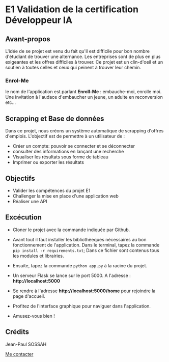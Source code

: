 # E1 Validation de la certification Développeur IA

## Avant-propos

L'idée de se projet est venu du fait qu'il est difficile pour bon nombre d'étudiant de trouver une alternance. Les entreprises sont de plus en plus exigeantes et les offres difficiles à trouver. Ce projet est un clin-d'oeil et un soutien à toutes celles et ceux qui peinent à trouver leur chemin. 

### Enrol-Me

le nom de l'application est parlant **Enroll-Me** : embauche-moi, enrolle moi. Une invitation à l'audace d'embaucher un jeune, un adulte en reconversion etc... 

## Scrapping et Base de données

Dans ce projet, nous créons un système automatique de scrapping d'offres d'emplois. L'objectif est de permettre à un utilisateur de :

- Créer un compte: pouvoir se connecter et se déconnecter
- consulter des informations en lançant une recherche
- Visualiser les résultats sous forme de tableau
- Imprimer ou exporter les résultats

## Objectifs

* Valider les compétences du projet E1
* Challenger la mise en place d'une application web
* Réaliser une API

## Excécution

* Cloner le projet avec la commande indiquée par Github. 

* Avant tout il faut installer les bibliothèeques nécessaires au bon fonctionnement de l'application. Dans le terminal, tapez la commande ``pip install -r requirements.txt``; Dans ce fichier sont contenus tous les modules et librairies. 

* Ensuite, tapez la commande ``python app.py`` à la racine du projet. 

* Un serveur Flask se lance sur le port 5000. A l'adresse : **http://localhost:5000**

* Se rendre à l'adresse **http://localhost:5000/home** pour rejoindre la page d'accueil.

* Profitez de l'interface graphique pour naviguer dans l'application. 

* Amusez-vous bien !

## Crédits

Jean-Paul SOSSAH

[Me contacter](https://www.linkedin.com/in/jean-paul-s-9a232419b/)